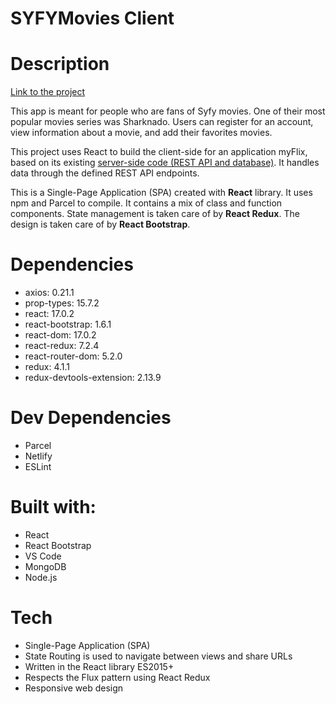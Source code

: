 # SYFYMovies Client

# Description

[Link to the project](https://mysyfymovies.netlify.app/)

This app is meant for people who are fans of Syfy movies. One of their most popular movies series was Sharknado. Users can register for an account, view information about a movie, and add their favorites movies.

This project uses React to build the client-side for an application myFlix, based on its existing [server-side code (REST API and database)](https://github.com/eggsistentialarugula/SYFYMovies_API). It handles data through the defined REST API endpoints.

This is a Single-Page Application (SPA) created with **React** library. It uses npm and Parcel to compile. It contains a mix of class and function components. State management is taken care of by **React Redux**. The design is taken care of by **React Bootstrap**.

# Dependencies
 * axios: 0.21.1
 * prop-types: 15.7.2
 * react: 17.0.2
 * react-bootstrap: 1.6.1
 * react-dom: 17.0.2
 * react-redux: 7.2.4
 * react-router-dom: 5.2.0
 * redux: 4.1.1
 * redux-devtools-extension: 2.13.9

 # Dev Dependencies
 * Parcel
 * Netlify
 * ESLint

# Built with:

* React
* React Bootstrap
* VS Code
* MongoDB
* Node.js

# Tech

* Single-Page Application (SPA)
* State Routing is used to navigate between views and share URLs
* Written in the React library ES2015+
* Respects the Flux pattern using React Redux
* Responsive web design





